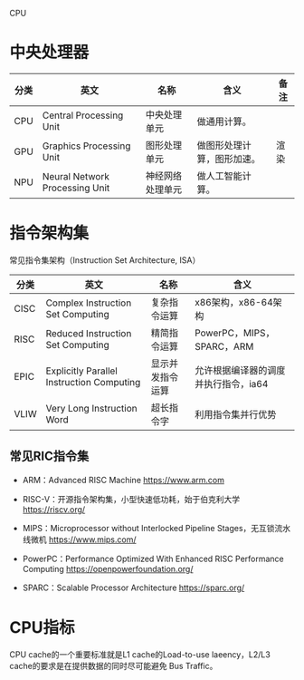 CPU

# 中央处理器


| 分类 | 英文 | 名称 | 含义 | 备注 |
| --- | --- | --- | --- | --- |
| CPU | Central Processing Unit | 中央处理单元 | 做通用计算。 |  |
| GPU | Graphics Processing Unit | 图形处理单元 | 做图形处理计算，图形加速。 | 渲染 |
| NPU | Neural Network Processing Unit | 神经网络处理单元 | 做人工智能计算。 | |


# 指令架构集

常见指令集架构（Instruction Set Architecture, ISA）

| 分类 | 英文 | 名称 | 含义 | 
| --- | --- | --- | --- |
| CISC | Complex Instruction Set Computing | 复杂指令运算 | x86架构，x86-64架构 |
| RISC | Reduced Instruction Set Computing | 精简指令运算 | PowerPC，MIPS，SPARC，ARM |
| EPIC | Explicitly Parallel Instruction Computing | 显示并发指令运算 | 允许根据编译器的调度并执行指令，ia64 |
| VLIW | Very Long Instruction Word | 超长指令字 | 利用指令集并行优势 |

## 常见RIC指令集

- ARM：Advanced RISC Machine 
https://www.arm.com

- RISC-V：开源指令架构集，小型快速低功耗，始于伯克利大学
https://riscv.org/

- MIPS：Microprocessor without Interlocked Pipeline Stages，无互锁流水线微机
https://www.mips.com/

- PowerPC：Performance Optimized With Enhanced RISC Performance Computing 
https://openpowerfoundation.org/

- SPARC：Scalable Processor Architecture 
https://sparc.org/



# CPU指标

CPU cache的一个重要标准就是L1 cache的Load-to-use laeency，L2/L3 cache的要求是在提供数据的同时尽可能避免 Bus Traffic。


 